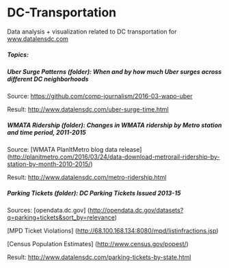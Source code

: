 # DC-Transportation
Data analysis + visualization related to DC transportation for www.datalensdc.com

##### Topics:

##### Uber Surge Patterns (folder): When and by how much Uber surges across different DC neighborhoods

  Source: https://github.com/comp-journalism/2016-03-wapo-uber
  
  Result: http://www.datalensdc.com/uber-surge-time.html
  
  
##### WMATA Ridership (folder): Changes in WMATA ridership by Metro station and time period, 2011-2015

  Source: [WMATA PlanItMetro blog data release] (http://planitmetro.com/2016/03/24/data-download-metrorail-ridership-by-station-by-month-2010-2015/)
  
  Result: http://www.datalensdc.com/metro-ridership.html
  
##### Parking Tickets (folder): DC Parking Tickets Issued 2013-15

  Sources:   [opendata.dc.gov] (http://opendata.dc.gov/datasets?q=parking+tickets&sort_by=relevance)

  [MPD Ticket Violations] (http://68.100.168.134:8080/mpd/listinfractions.jsp)

  [Census Population Estimates] (http://www.census.gov/popest/)
  
  Result: http://www.datalensdc.com/parking-tickets-by-state.html
